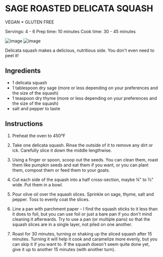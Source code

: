 # SAGE ROASTED DELICATA SQUASH

VEGAN * GLUTEN FREE

Servings: 4 - 6 Prep time: 10 minutes Cook time: 30 - 45 minutes

![image](https://github.com/romkey/turkey-dome-recipes/raw/master/images/uncooked-delicata-squash.jpg "Uncooked Delicata Squash") 
![image](https://github.com/romkey/turkey-dome-recipes/raw/master/images/sage-roasted-delicata-squash.jpg "Sage Roasted Delicata Squash") 

Delicata squash makes a delicious, nutritious side. You don't even need to peel it!

## Ingredients

- 1 delicata squash
- 1 tablespoon dry sage (more or less depending on your preferences and the size of the squash)
- 1 teaspoon dry thyme (more or less depending on your preferences and the size of the squash)
- salt and pepper to taste

## Instructions

1. Preheat the oven to 450°F

2. Take one delicata squash. Rinse the outside of it to remove any dirt or ick. Carefully slice it down the middle lengthwise.

3. Using a finger or spoon, scoop out the seeds. You can clean them, roast them like pumpkin seeds and eat them if you want, or you can plant them, compost them or feed them to your goats.

4. Cut each side of the squash into a half cross-section, maybe ¼" to ⅓" wide. Put them in a bowl.

5. Pour olive oil over the squash slices. Sprinkle on sage, thyme, salt and pepper. Toss to evenly coat the slices.

6. Line a pan with parchment paper - I find the squash sticks to it less than it does to foil, but you can use foil or just a bare pan if you don't mind cleaning it afterwards. Try to use a pan (or multiple pans) so that the squash slices are in a single layer, not piled on one another.

7. Roast for 30 minutes, turning or shaking up the sliced squash after 15 minutes. Turning it will help it cook and caramelize more evenly, but you can skip it if you want to. If the squash doesn't seem quite done yet, give it up to another 15 minutes (with another turn).
